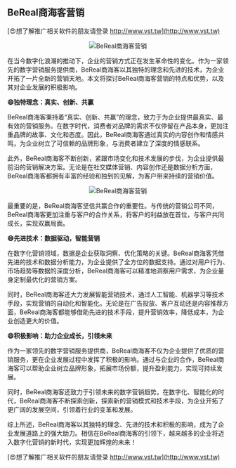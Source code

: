 ## **BeReal商海客营销**

[😍想了解推广相关软件的朋友请登录 http://www.vst.tw](http://www.vst.tw)

 <center><img src="https://vst.tw/MP4/tuiguang/png/7.png" alt="BeReal商海客营销"></center>

在当今数字化浪潮的推动下，企业的营销方式正在发生革命性的变化。作为一家领先的数字营销服务提供商，BeReal商海客以其独特的理念和先进的技术，为企业开拓了一片全新的营销天地。本文将探讨BeReal商海客营销的特点和优势，以及其对企业发展的积极影响。

**😄独特理念：真实、创新、共赢**

BeReal商海客秉持着“真实、创新、共赢”的理念，致力于为企业提供最真实、最有效的营销服务。在数字时代，消费者对品牌的需求不仅停留在产品本身，更加注重品牌的故事、文化和态度。因此，BeReal商海客通过真实的内容创作和情感共鸣，为企业树立了可信赖的品牌形象，与消费者建立了深度的情感联系。

此外，BeReal商海客不断创新，紧跟市场变化和技术发展的步伐，为企业提供最前沿的营销解决方案。无论是在社交媒体营销、内容创作还是数据分析方面，BeReal商海客都拥有丰富的经验和独到的见解，为客户带来持续的营销价值。

 <center><img src="https://vst.tw/MP4/tuiguang/png/4.png" alt="BeReal商海客营销"></center>

最重要的是，BeReal商海客坚信共赢合作的重要性。与传统的营销公司不同，BeReal商海客更加注重与客户的合作关系，将客户的利益放在首位，与客户共同成长，实现双赢局面。

**😄先进技术：数据驱动，智能营销**

在数字化营销领域，数据是企业获取洞察、优化策略的关键。BeReal商海客凭借先进的技术和数据分析能力，为企业提供了全方位的数据支持。通过对用户行为、市场趋势等数据的深度分析，BeReal商海客可以精准地洞察用户需求，为企业量身定制最优化的营销方案。

同时，BeReal商海客还大力发展智能营销技术，通过人工智能、机器学习等技术手段，实现营销的自动化和智能化。无论是在广告投放、客户互动还是内容推荐方面，BeReal商海客都能够借助先进的技术手段，提升营销效率，降低成本，为企业创造更大的价值。

**😄积极影响：助力企业成长，引领未来**

作为一家领先的数字营销服务提供商，BeReal商海客不仅为企业提供了优质的营销服务，更在企业发展过程中发挥了积极的影响。通过与企业的合作，BeReal商海客可以帮助企业树立品牌形象，拓展市场份额，提升盈利能力，实现可持续发展。

同时，BeReal商海客还致力于引领未来的数字营销趋势。在数字化、智能化的时代，BeReal商海客不断探索创新，探索新的营销模式和技术手段，为企业开拓了更广阔的发展空间，引领着行业的变革和发展。

综上所述，BeReal商海客以其独特的理念、先进的技术和积极的影响，成为了企业发展道路上的强大助力。相信在BeReal商海客的引领下，越来越多的企业将迈入数字化营销的新时代，实现更加辉煌的未来！

[😍想了解推广相关软件的朋友请登录 http://www.vst.tw](http://www.vst.tw)



